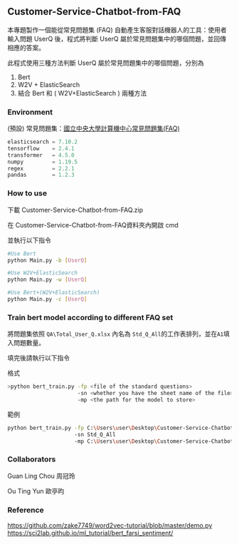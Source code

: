 ## Customer-Service-Chatbot-from-FAQ
本專題製作一個能從常見問題集 (FAQ) 自動產生客服對話機器人的工具：使用者輸入問題 UserQ 後，程式將判斷 UserQ 屬於常見問題集中的哪個問題，並回傳相應的答案。

此程式使用三種方法判斷 UserQ 屬於常見問題集中的哪個問題，分別為
1. Bert
2. W2V + ElasticSearch
3. 結合 Bert 和 ( W2V+ElasticSearch ) 兩種方法
### Environment


(預設) 常見問題集：[國立中央大學計算機中心常見問題集(FAQ)](https://www.cc.ncu.edu.tw/page/qna)
```python
elasticsearch = 7.10.2
tensorflow    = 2.4.1
transformer   = 4.5.0
numpy         = 1.19.5
regex         = 2.2.1
pandas        = 1.2.3
```
### How to use

下載 Customer-Service-Chatbot-from-FAQ.zip

在 Customer-Service-Chatbot-from-FAQ資料夾內開啟 cmd

並執行以下指令

```bash
#Use Bert
python Main.py -b [UserQ]

#Use W2V+ElasticSearch 
python Main.py -w [UserQ]

#Use Bert+(W2V+ElasticSearch)
python Main.py -c [UserQ]
```
### Train bert model according to different FAQ set

將問題集依照 `QA\Total_User_Q.xlsx` 內名為 `Std_Q_All`的工作表排列，並在`A1`填入問題數量。

填完後請執行以下指令

格式
```bash
>python bert_train.py -fp <file of the standard questions>
            	      -sn <whether you have the sheet name of the file>
	                  -mp <the path for the model to store>

```
範例
```bash
python bert_train.py -fp C:\Users\user\Desktop\Customer-Service-Chatbot-from-FAQ\QA\Total_User_Q.xlsx 
		             -sn Std_Q_All 
	        	     -mp C:\Users\user\Desktop\Customer-Service-Chatbot-from-FAQ\Model\bert.h5
```


### Collaborators

Guan Ling Chou 周冠玲 

Ou Ting Yun    歐亭昀
### Reference

https://github.com/zake7749/word2vec-tutorial/blob/master/demo.py
https://sci2lab.github.io/ml_tutorial/bert_farsi_sentiment/